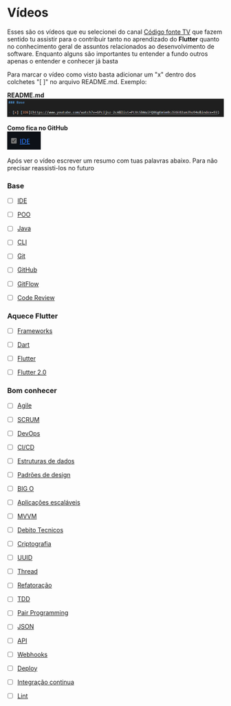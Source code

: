 # Vídeos

Esses são os vídeos que eu selecionei do canal [Código fonte TV](https://www.youtube.com/@codigofontetv) que fazem sentido tu assistir para o contribuir tanto no aprendizado do **Flutter** quanto no conhecimento geral de assuntos relacionados ao desenvolvimento de software. Enquanto alguns são importantes tu entender a fundo outros apenas o entender e conhecer já basta

Para marcar o vídeo como visto basta adicionar um "x" dentro dos colchetes "[ ]" no arquivo README.md. Exemplo:

**README.md** \
![Video image](../assets/videos/videos-1.png)

**Como fica no GitHub** \
![Video image](../assets/videos/videos-2.png)

Após ver o vídeo escrever um resumo com tuas palavras abaixo. Para não precisar reassisti-los no futuro

### Base

- [ ] [IDE](https://www.youtube.com/watch?v=GPcIjsz-2cA&list=PLVc5bWuiFQ8GgKm5m0cZE6E02amJho94o&index=93)

- [ ] [POO](https://www.youtube.com/watch?v=QY0Kdg83orY&list=PLVc5bWuiFQ8GgKm5m0cZE6E02amJho94o&index=146)

- [ ] [Java](https://www.youtube.com/watch?v=sZAxLRMxEUo&list=PLVc5bWuiFQ8GgKm5m0cZE6E02amJho94o&index=100)

- [ ] [CLI](https://www.youtube.com/watch?v=8AgOxHOAV9Y&list=PLVc5bWuiFQ8GgKm5m0cZE6E02amJho94o&index=34)

- [ ] [Git](https://www.youtube.com/watch?v=za5KWZ5pRag&list=PLVc5bWuiFQ8GgKm5m0cZE6E02amJho94o&index=83)

- [ ] [GitHub](https://www.youtube.com/watch?v=myQuetgSEsY&list=PLVc5bWuiFQ8GgKm5m0cZE6E02amJho94o&index=85)

- [ ] [GitFlow](https://www.youtube.com/watch?v=oweffeS8TRc&list=PLVc5bWuiFQ8GgKm5m0cZE6E02amJho94o&index=84)

- [ ] [Code Review](https://www.youtube.com/watch?v=_7W9pqWPyfc&list=PLVc5bWuiFQ8GgKm5m0cZE6E02amJho94o&index=38)

### Aquece Flutter

- [ ] [Frameworks](https://www.youtube.com/watch?v=2zqzzTnfa0E&list=PLVc5bWuiFQ8GgKm5m0cZE6E02amJho94o&index=79)

- [ ] [Dart](https://www.youtube.com/watch?v=i7IzlVImHEc&list=PLVc5bWuiFQ8GgKm5m0cZE6E02amJho94o&index=52)

- [ ] [Flutter](https://www.youtube.com/watch?v=XkEA4xT34jg&list=PLVc5bWuiFQ8GgKm5m0cZE6E02amJho94o&index=76)

- [ ] [Flutter 2.0](https://www.youtube.com/watch?v=vIP2iLFjEIk&list=PLVc5bWuiFQ8GgKm5m0cZE6E02amJho94o&index=76)

### Bom conhecer

- [ ] [Agile](https://www.youtube.com/watch?v=HdE8S2ALvWI&list=PLVc5bWuiFQ8GgKm5m0cZE6E02amJho94o&index=6)

- [ ] [SCRUM](https://www.youtube.com/watch?v=3aCww_1RnL0&list=PLVc5bWuiFQ8GgKm5m0cZE6E02amJho94o&index=168)

- [ ] [DevOps](https://www.youtube.com/watch?v=iwf6kcvxeD4&list=PLVc5bWuiFQ8GgKm5m0cZE6E02amJho94o&index=63)

- [ ] [CI/CD](https://www.youtube.com/watch?v=AZtTd3pFVTY&list=PLVc5bWuiFQ8GgKm5m0cZE6E02amJho94o&index=143)

- [ ] [Estruturas de dados](https://www.youtube.com/watch?v=EfF1M7myAyY&list=PLVc5bWuiFQ8GgKm5m0cZE6E02amJho94o&index=71)

- [ ] [Padrões de design](https://www.youtube.com/watch?v=J-lHpiu-Twk&list=PLVc5bWuiFQ8GgKm5m0cZE6E02amJho94o&index=61)

- [ ] [BIG O](https://www.youtube.com/watch?v=RGD3iwqDdAE&list=PLVc5bWuiFQ8GgKm5m0cZE6E02amJho94o&index=19)

- [ ] [Aplicações escaláveis](https://www.youtube.com/watch?v=F_d_gWPGejo&list=PLVc5bWuiFQ8GgKm5m0cZE6E02amJho94o&index=11)

- [ ] [MVVM](https://www.youtube.com/watch?v=B2pJWtSyVFA&list=PLVc5bWuiFQ8GgKm5m0cZE6E02amJho94o&index=126)

- [ ] [Debito Tecnicos](https://www.youtube.com/watch?v=7VmpPsF1VuY&list=PLVc5bWuiFQ8GgKm5m0cZE6E02amJho94o&index=56)

- [ ] [Criptografia](https://www.youtube.com/watch?v=qHFbuXpz7e4&list=PLVc5bWuiFQ8GgKm5m0cZE6E02amJho94o&index=45)

- [ ] [UUID](https://www.youtube.com/watch?v=9vtcTJwGt-w&list=PLVc5bWuiFQ8GgKm5m0cZE6E02amJho94o&index=198)

- [ ] [Thread](https://www.youtube.com/watch?v=xNBMNKjpJzM&list=PLVc5bWuiFQ8GgKm5m0cZE6E02amJho94o&index=195)

- [ ] [Refatoração](https://www.youtube.com/watch?v=VOxnyVI2lOc&list=PLVc5bWuiFQ8GgKm5m0cZE6E02amJho94o&index=161)

- [ ] [TDD](https://www.youtube.com/watch?v=bLdEypr2e-8&list=PLVc5bWuiFQ8GgKm5m0cZE6E02amJho94o&index=189)

- [ ] [Pair Programming](https://www.youtube.com/watch?v=5M8yNQSFBPg&list=PLVc5bWuiFQ8GgKm5m0cZE6E02amJho94o&index=138)

- [ ] [JSON](https://www.youtube.com/watch?v=P81dE-tkaaA&list=PLVc5bWuiFQ8GgKm5m0cZE6E02amJho94o&index=102)

- [ ] [API](https://www.youtube.com/watch?v=vGuqKIRWosk&list=PLVc5bWuiFQ8GgKm5m0cZE6E02amJho94o&index=10)

- [ ] [Webhooks](https://www.youtube.com/watch?v=2JHKIrComW0&list=PLVc5bWuiFQ8GgKm5m0cZE6E02amJho94o&index=207)

- [ ] [Deploy](https://www.youtube.com/watch?v=gJw7l2JKpuQ&list=PLVc5bWuiFQ8GgKm5m0cZE6E02amJho94o&index=60)

- [ ] [Integração continua](https://www.youtube.com/watch?v=nI3IjYcBGiU&list=PLVc5bWuiFQ8GgKm5m0cZE6E02amJho94o&index=46)

- [ ] [Lint](https://www.youtube.com/watch?v=0U6lnhLmT2A&list=PLVc5bWuiFQ8GgKm5m0cZE6E02amJho94o&index=112)

